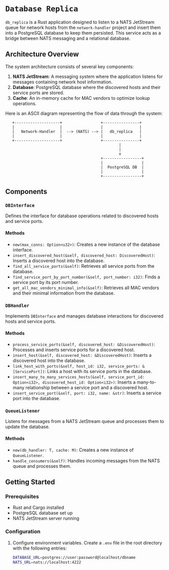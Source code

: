 # `Database Replica`

`db_replica` is a Rust application designed to listen to a NATS JetStream queue for network hosts from the `network-handler` project and insert them into a PostgreSQL database to keep them persisted. This service acts as a bridge between NATS messaging and a relational database.

## Architecture Overview

The system architecture consists of several key components:

1. **NATS JetStream**: A messaging system where the application listens for messages containing network host information.
2. **Database**: PostgreSQL database where the discovered hosts and their service ports are stored.
3. **Cache**: An in-memory cache for MAC vendors to optimize lookup operations.

Here is an ASCII diagram representing the flow of data through the system:
```text
   +--------------------+                 +----------------+
   |                    |                 |                |
   |   Network-Handler  |  --> (NATS) --> |   db_replica   |
   |                    |                 |                |
   +--------------------+                 +----------------+
                                                  |
                                                  |
                                                  v
                                          +-----------------+
                                          |                 |
                                          |  PostgreSQL DB  |
                                          |                 |
                                          +-----------------+
```

## Components

### `DBInterface`

Defines the interface for database operations related to discovered hosts and service ports.

#### Methods
- `new(max_conns: Option<u32>)`: Creates a new instance of the database interface.
- `insert_discovered_host(&self, discovered_host: DiscoveredHost)`: Inserts a discovered host into the database.
- `find_all_service_ports(&self)`: Retrieves all service ports from the database.
- `find_service_port_by_port_number(&self, port_number: i32)`: Finds a service port by its port number.
- `get_all_mac_vendors_minimal_info(&self)`: Retrieves all MAC vendors and their minimal information from the database.

### `DBHandler`

Implements `DBInterface` and manages database interactions for discovered hosts and service ports.

#### Methods
- `process_service_ports(&self, discovered_host: &DiscoveredHost)`: Processes and inserts service ports for a discovered host.
- `insert_host(&self, discovered_host: &DiscoveredHost)`: Inserts a discovered host into the database.
- `link_host_with_ports(&self, host_id: i32, service_ports: &[ServicePort])`: Links a host with its service ports in the database.
- `insert_many_to_many_services_hosts(&self, service_port_id: Option<i32>, discovered_host_id: Option<i32>)`: Inserts a many-to-many relationship between a service port and a discovered host.
- `insert_service_port(&self, port: i32, name: &str)`: Inserts a service port into the database.

### `QueueListener`

Listens for messages from a NATS JetStream queue and processes them to update the database.

#### Methods
- `new(db_handler: T, cache: M)`: Creates a new instance of `QueueListener`.
- `handle_consumers(&self)`: Handles incoming messages from the NATS queue and processes them.

## Getting Started

### Prerequisites

- Rust and Cargo installed
- PostgreSQL database set up
- NATS JetStream server running

### Configuration 
1. Configure environment variables. Create a `.env` file in the root directory with the following entries:
    ```sh
    DATABASE_URL=postgres://user:password@localhost/dbname
    NATS_URL=nats://localhost:4222
    ```